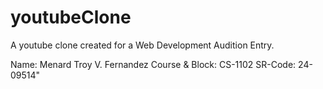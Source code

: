 # youtubeClone
A youtube clone created for a Web Development Audition Entry. 

Name: Menard Troy V. Fernandez
Course & Block: CS-1102
SR-Code: 24-09514"
